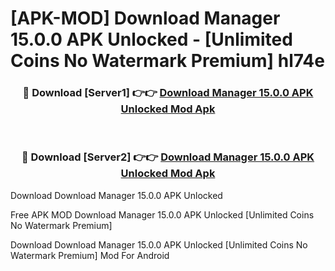 # [APK-MOD] Download Manager 15.0.0 APK Unlocked - [Unlimited Coins No Watermark Premium] hl74e



<div align="center">
<h3>🔴 Download [Server1] 👉👉 <a href="https://momento.my/?title=Download_Manager_15.0.0_APK_Unlocked">Download Manager 15.0.0 APK Unlocked Mod Apk</a></h3><br>

<h3>🔴 Download [Server2] 👉👉 <a href="https://momento.my/?title=Download_Manager_15.0.0_APK_Unlocked">Download Manager 15.0.0 APK Unlocked Mod Apk</a></h3>
</div>



Download Download Manager 15.0.0 APK Unlocked 

Free APK MOD Download Manager 15.0.0 APK Unlocked [Unlimited Coins No Watermark Premium]

Download Download Manager 15.0.0 APK Unlocked [Unlimited Coins No Watermark Premium] Mod For Android
